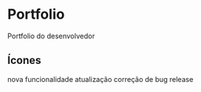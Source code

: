 # Portfolio
Portfolio do desenvolvedor

## Ícones

nova funcionalidade
atualização
correção de bug
release